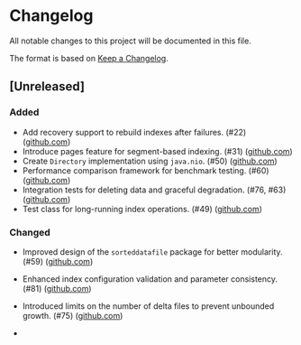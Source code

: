 # Changelog

All notable changes to this project will be documented in this file.

The format is based on [Keep a Changelog](https://keepachangelog.com/en/1.1.0/).

## [Unreleased]

### Added

- Add recovery support to rebuild indexes after failures. (#22) ([github.com](https://github.com/jajir/HestiaStore/issues))
- Introduce pages feature for segment-based indexing. (#31) ([github.com](https://github.com/jajir/HestiaStore/issues))
- Create `Directory` implementation using `java.nio`. (#50) ([github.com](https://github.com/jajir/HestiaStore/issues))
- Performance comparison framework for benchmark testing. (#60) ([github.com](https://github.com/jajir/HestiaStore/issues))
- Integration tests for deleting data and graceful degradation. (#76, #63) ([github.com](https://github.com/jajir/HestiaStore/issues))
- Test class for long-running index operations. (#49) ([github.com](https://github.com/jajir/HestiaStore/issues))

### Changed

- Improved design of the `sorteddatafile` package for better modularity. (#59) ([github.com](https://github.com/jajir/HestiaStore/issues))
- Enhanced index configuration validation and parameter consistency. (#81) ([github.com](https://github.com/jajir/HestiaStore/commits/main/))
- Introduced limits on the number of delta files to prevent unbounded growth. (#75) ([github.com](https://github.com/jajir/HestiaStore/issues))



-
